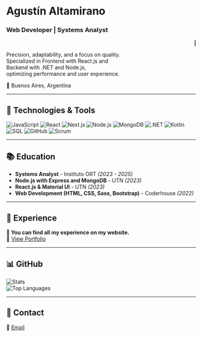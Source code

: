 # Agustín Altamirano  
### Web Developer | Systems Analyst

<marquee>🚀 Clean, efficient, and scalable code. </marquee>

Precision, adaptability, and a focus on quality.  
Specialized in Frontend with React.js and  
Backend with .NET and Node.js,  
optimizing performance and user experience.

📍 Buenos Aires, Argentina

---

## 🚀 Technologies & Tools

![JavaScript](https://img.shields.io/badge/JavaScript-F7DF1E?style=for-the-badge&logo=javascript&logoColor=black) ![React](https://img.shields.io/badge/React-61DAFB?style=for-the-badge&logo=react&logoColor=black) ![Next.js](https://img.shields.io/badge/Next.js-000000?style=for-the-badge&logo=nextdotjs&logoColor=white) ![Node.js](https://img.shields.io/badge/Node.js-339933?style=for-the-badge&logo=nodedotjs&logoColor=white) ![MongoDB](https://img.shields.io/badge/MongoDB-47A248?style=for-the-badge&logo=mongodb&logoColor=white) ![.NET](https://img.shields.io/badge/.NET-512BD4?style=for-the-badge&logo=dotnet&logoColor=white) ![Kotlin](https://img.shields.io/badge/Kotlin-0095D5?style=for-the-badge&logo=kotlin&logoColor=white) ![SQL](https://img.shields.io/badge/SQL-4479A1?style=for-the-badge&logo=postgresql&logoColor=white) ![GitHub](https://img.shields.io/badge/GitHub-181717?style=for-the-badge&logo=github&logoColor=white) ![Scrum](https://img.shields.io/badge/Scrum-009FDA?style=for-the-badge&logo=scrumalliance&logoColor=white)


---

## 📚 Education

- **Systems Analyst** - Instituto ORT *(2023 - 2025)*  
- **Node.js with Express and MongoDB** - UTN *(2023)*  
- **React.js & Material UI** - UTN *(2023)*  
- **Web Development (HTML, CSS, Sass, Bootstrap)** - Coderhouse *(2022)*  

---

## 💼 Experience

**🔹 You can find all my experience on my website.**  
🔗 [View Portfolio](https://port-aa.netlify.app/) 

---

## 📊 GitHub

![Stats](https://github-readme-stats.vercel.app/api?username=agusalta&show_icons=true&theme=radical)  
![Top Languages](https://github-readme-stats.vercel.app/api/top-langs/?username=agusalta&layout=compact&theme=radical)  

---

## 📩 Contact

📧 [Email](mailto:gusalta002@gmail.com)  
